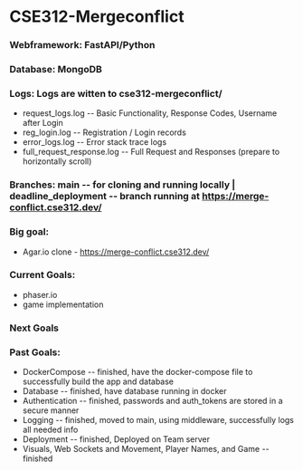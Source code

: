 # CSE312-Mergeconflict

### Webframework: FastAPI/Python

### Database: MongoDB

### Logs: Logs are witten to cse312-mergeconflict/
* request_logs.log -- Basic Functionality, Response Codes, Username after Login
* reg_login.log -- Registration / Login records
* error_logs.log -- Error stack trace logs
* full_request_response.log -- Full Request and Responses (prepare to horizontally scroll)

### Branches: main -- for cloning and running locally  |  deadline_deployment -- branch running at https://merge-conflict.cse312.dev/

### Big goal:

* Agar.io clone - https://merge-conflict.cse312.dev/

### Current Goals:
* phaser.io
* game implementation 

### Next Goals

### Past Goals:
* DockerCompose -- finished, have the docker-compose file to successfully build the app and database
* Database -- finished, have database running in docker
* Authentication -- finished, passwords and auth_tokens are stored in a secure manner
* Logging -- finished, moved to main, using middleware, successfully logs all needed info
* Deployment -- finished, Deployed on Team server
* Visuals, Web Sockets and Movement, Player Names, and Game -- finished
